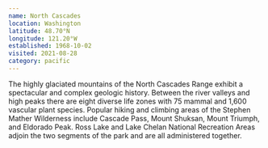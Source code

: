 ```yaml
---
name: North Cascades
location: Washington
latitude: 48.70°N
longitude: 121.20°W
established: 1968-10-02
visited: 2021-08-28
category: pacific
---
```


The highly glaciated mountains of the North Cascades Range exhibit a spectacular and complex geologic history. Between the river valleys and high peaks there are eight diverse life zones with 75 mammal and 1,600 vascular plant species. Popular hiking and climbing areas of the Stephen Mather Wilderness include Cascade Pass, Mount Shuksan, Mount Triumph, and Eldorado Peak. Ross Lake and Lake Chelan National Recreation Areas adjoin the two segments of the park and are all administered together.
